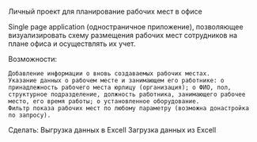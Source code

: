 Личный проект для планирование рабочих мест в офисе

Single page application (одностраничное приложение), позволяющее визуализировать схему размещения рабочих мест сотрудников на плане офиса и осуществлять их учет.

Возможности:

    Добавление информации о вновь создаваемых рабочих местах.
    Указание данных о рабочем месте и занимающем его работнике: o принадлежность рабочего места юрлицу (организация); o ФИО, пол, структурное подразделение, должность работника, занимающего рабочее место, его время работы; o установленное оборудование.
    Фильтр показа рабочих мест по любому параметру (возможна донастройка по запросу).

Сделать: Выгрузка данных в Excell Загрузка данных из Excell
